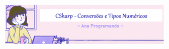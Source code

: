 ![banner CSharp Conversões e Tipos Numéricos](https://github.com/AnaProgramando/CSharp_Conversoes-Tipos-Numericos/blob/d13fff1383d6022d0a83160fb87725f6f8ec7fc0/CSharp_Conversoes-Tipos-Numericos.png)
